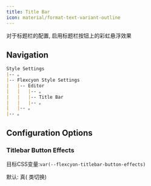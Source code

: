 ```yaml
---
title: Title Bar
icon: material/format-text-variant-outline
---
```


对于标题栏的配置, 启用标题栏按钮上的彩虹悬浮效果

## Navigation
```md
Style Settings
|-- 。
|-- Flexcyon Style Settings
|   |-- Editor
|   |   |-- 。
|   |   |-- Title Bar
|   |   |-- 。
|   |-- 。
|-- 。
```

## Configuration Options

### Titlebar Button Effects
目标CSS变量:`var(--flexcyon-titlebar-button-effects)`

默认: 真( 类切换)